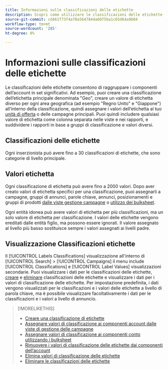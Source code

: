 ```yaml
---
title: Informazioni sulle classificazioni delle etichette
description: Scopri come utilizzare le classificazioni delle etichette per raggruppare i componenti dell’account.
source-git-commit: cd461f73f4a70a5647844a6075ba1c65d64a9b04
workflow-type: tm+mt
source-wordcount: '285'
ht-degree: 0%

---
```


# Informazioni sulle classificazioni delle etichette

Le classificazioni delle etichette consentono di raggruppare i componenti dell’account in set significativi. Ad esempio, puoi creare una classificazione dell’etichetta principale denominata &quot;Geo&quot;, creare un valore di etichetta diverso per ogni area geografica (ad esempio &quot;Regno Unito&quot; e &quot;Giappone&quot;) all’interno della classificazione, quindi assegnare i valori dell’etichetta al tuo [unità di offerta](/help/search-social-commerce/glossary.md#a-b) o delle campagne principali. Puoi quindi includere qualsiasi valore di etichetta come colonna separata nelle viste e nei rapporti, e suddividere i rapporti in base a gruppi di classificazione e valori diversi.

## Classificazioni delle etichette

Ogni inserzionista può avere fino a 30 classificazioni di etichette, che sono categorie di livello principale.

## Valori etichetta

Ogni classificazione di etichetta può avere fino a 2000 valori. Dopo aver creato valori di etichetta specifici per una classificazione, puoi assegnarli a campagne, gruppi di annunci, parole chiave, annunci, posizionamenti e gruppi di prodotti [dalle viste gestione campagne](classification-values-assign-campaign-management.md) o [utilizzo dei bulksheet](classification-values-assign-bulksheets.md).

Ogni entità idonea può avere valori di etichetta per più classificazioni, ma un solo valore di etichetta per classificazione. I valori delle etichette vengono ereditati dalle entità figlio, ma possono essere ignorati. Il valore assegnato al livello più basso sostituisce sempre i valori assegnati ai livelli padre.

## Visualizzazione Classificazioni etichette

Il [!UICONTROL Labels Classifications] visualizzazione all&#39;interno di [!UICONTROL Search] > [!UICONTROL Campaigns] il menu include [!UICONTROL Classifications] e [!UICONTROL Label Values] visualizzazioni secondarie. Puoi visualizzare i dati per le classificazioni delle etichette, [creare](classification-create.md) e [eliminare](classification-delete.md) classificazioni delle etichette e visualizzare i dati per i valori di classificazione delle etichette. Per impostazione predefinita, i dati vengono visualizzati per le classificazioni e i valori delle etichette a livello di parola chiave, ma è possibile visualizzare facoltativamente i dati per le classificazioni e i valori a livello di annuncio.

>[!MORELIKETHIS]
>
>* [Creare una classificazione di etichette](classification-create.md)
>* [Assegnare valori di classificazione ai componenti account dalle viste di gestione delle campagne](classification-values-assign-campaign-management.md)
>* [Assegnare valori di classificazione ai componenti conto utilizzando i bulksheet](classification-values-assign-bulksheets.md)
>* [Rimuovere i valori di classificazione delle etichette dai componenti dell’account](classification-values-remove.md)
>* [Elimina valori di classificazione delle etichette](classification-values-delete.md)
>* [Eliminare le classificazioni delle etichette](classification-delete.md)

